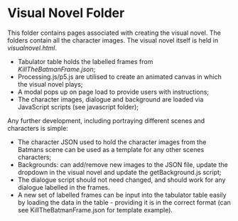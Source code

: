 # Visual Novel Folder
This folder contains pages associated with creating the visual novel. The folders contain all the character images. 
The visual novel itself is held in _visualnovel.html_.
* Tabulator table holds the labelled frames from _KillTheBatmanFrame.json_;
* Processing.js/p5.js are utilised to create an animated canvas in which the visual novel plays;
* A modal pops up on page load to provide users with instructions;
* The character images, dialogue and background are loaded via JavaScript scripts (see javascript folder);


Any further development, including portraying different scenes and characters is simple:
* The character JSON used to hold the character images from the Batmans scene can be used as a template for any other scenes characters;
* Backgrounds: can add/remove new images to the JSON file, update the dropdown in the visual novel and update the getBackground.js script;
* The dialogue script should not need changed, and should work for any dialogue labelled in the frames.
* A new set of labelled frames can be input into the tabulator table easily by loading the data in the table - providing it is in the correct format (can see KillTheBatmanFrame.json for template example).